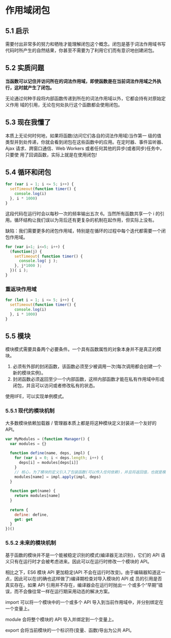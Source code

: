 # 作用域闭包

## 5.1 启示

需要付出非常多的努力和牺牲才能理解闭包这个概念。闭包是基于词法作用域书写代码时所产生的自然结果，你甚至不需要为了利用它们而有意识地创建闭包。

## 5.2 实质问题

**当函数可以记住并访问所在的词法作用域，即使函数是在当前词法作用域之外执行，这时就产生了闭包。**

无论通过何种手段将内部函数传递到所在的词法作用域以外，它都会持有对原始定义作用 域的引用，无论在何处执行这个函数都会使用闭包。

## 5.3 现在我懂了

本质上无论何时何地，如果将函数\(访问它们各自的词法作用域\)当作第一 级的值类型并到处传递，你就会看到闭包在这些函数中的应用。在定时器、事件监听器、 Ajax 请求、跨窗口通信、Web Workers 或者任何其他的异步\(或者同步\)任务中，只要使 用了回调函数，实际上就是在使用闭包!

## 5.4 循环和闭包

```javascript
for (var i = 1; i <= 5; i++) {
  setTimeout(function timer() {
    console.log(i)
  }, i * 1000)
}
```

这段代码在运行时会以每秒一次的频率输出五次 6。当然所有函数共享一个 i 的引用。循环结构让我们误以为背后还有更复杂的机制在起作用，但实际上没有。

缺陷：我们需要更多的闭包作用域，特别是在循环的过程中每个迭代都需要一个闭包作用域。

```javascript
for (var i=1; i<=5; i++) {
  (function(j) {
    setTimeout( function timer() {
      console.log( j );
    }, j*1000 );
  })( i );
}
```

### 重返块作用域

```javascript
for (let i = 1; i <= 5; i++) {
  setTimeout(function timer() {
    console.log(i)
  }, i * 1000)
}
```

## 5.5 模块

模块模式需要具备两个必要条件。一个具有函数属性的对象本身并不是真正的模块。

1. 必须有外部的封闭函数，该函数必须至少被调用一次\(每次调用都会创建一个新的模块实例\)。
2. 封闭函数必须返回至少一个内部函数，这样内部函数才能在私有作用域中形成闭包，并且可以访问或者修改私有的状态。

使用IIFE，可以实现单例模式。

### 5.5.1 现代的模块机制

大多数模块依赖加载器 / 管理器本质上都是将这种模块定义封装进一个友好的 API。

```javascript
var MyModules = (function Manager() {
  var modules = {}
  
  function define(name, deps, impl) {
    for (var i = 0; i < deps.length; i++) {
      deps[i] = modules[deps[i]]
    }
    // 核心，为了模块的定义引入了包装函数(可以传入任何依赖)，并且将返回值，也就是模块的 API，储存在一个根据名字来管理的模块列表中。
    modules[name] = impl.apply(impl, deps)
  }
  
  function get(name) {
    return modules[name]
  }
  
  return {
    define: define,
    get: get
  }
})()
```

### 5.5.2 未来的模块机制

基于函数的模块并不是一个能被稳定识别的模式\(编译器无法识别\)，它们的 API 语义只有在运行时才会被考虑进来。因此可以在运行时修改一个模块的 API。

相比之下，ES6 模块 API 更加稳定\(API 不会在运行时改变\)。由于编辑器知道这一点，因此可以在\(的确也这样做了\)编译期检查对导入模块的 API 成 员的引用是否真实存在。如果 API 引用并不存在，编译器会在运行时抛出一 个或多个“早期”错误，而不会像往常一样在运行期采用动态的解决方案。

import 可以将一个模块中的一个或多个 API 导入到当前作用域中，并分别绑定在一个变量上。

module 会将整个模块的 API 导入并绑定到一个变量上。

export 会将当前模块的一个标识符\(变量、函数\)导出为公共 API。

